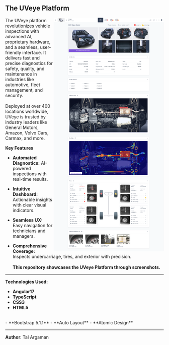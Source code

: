 ## The UVeye Platform

<img align="right" src="./06 - platform-report.png" alt="UVeye Platform Overview" width="350">

The UVeye platform revolutionizes vehicle inspections with advanced AI, proprietary hardware, and a seamless, user-friendly interface. It delivers fast and precise diagnostics for safety, quality, and maintenance in industries like automotive, fleet management, and security.
<br><br>
Deployed at over 400 locations worldwide, UVeye is trusted by industry leaders like General Motors, Amazon, Volvo Cars, Carmax, and more.

**Key Features**

- **Automated Diagnostics:** AI-powered inspections with real-time results.
 
- **Intuitive Dashboard:** Actionable insights with clear visual indicators.

- **Seamless UX:** Easy navigation for technicians and managers.

- **Comprehensive Coverage:** Inspects undercarriage, tires, and exterior with precision.
<br><br>
**This repository showcases the UVeye Platform through screenshots.**

---

**Technologies Used:**

- **Angular17**
- **TypeScript**
- **CSS3**
- **HTML5**
<br>
- **Bootstrap 5.1.1**
- **Auto Layout**
- **Atomic Design**

---

**Author**: Tal Argaman
